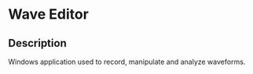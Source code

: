# Wave Editor

## Description
Windows application used to record, manipulate and analyze waveforms.
